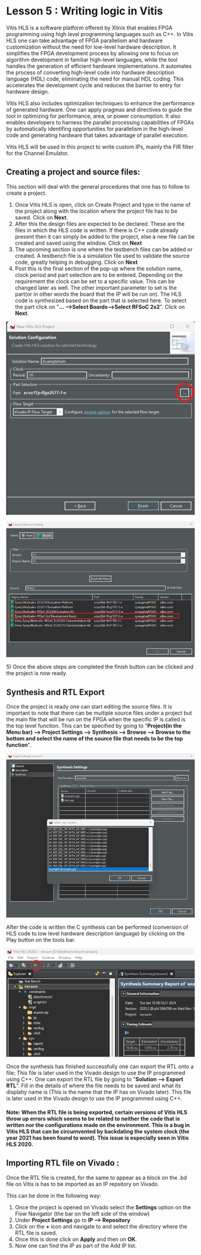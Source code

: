 # Lesson 5 : Writing logic in Vitis

 Vitis HLS is a software platform offered by Xlinix that enables FPGA programming using high level programming languages such as C++. In Vitis HLS one can take advantage of FPGA parallelism and hardware customization without the need for low-level hardware description. It simplifies the FPGA development process by allowing one to focus on algorithm development in familiar high-level languages, while the tool handles the generation of efficient hardware implementations. It automates the process of converting high-level code into hardware description language (HDL) code, eliminating the need for manual HDL coding. This accelerates the development cycle and reduces the barrier to entry for hardware design.

 Vitis HLS also includes optimization techniques to enhance the performance of generated hardware. One can apply pragmas and directives to guide the tool in optimizing for performance, area, or power consumption. It also enables developers to harness the parallel processing capabilities of FPGAs by automatically identifing opportunities for parallelism in the high-level code and generating hardware that takes advantage of parallel execution.

 Vitis HLS will be used in this project to write custom IPs, mainly the FIR filter for the Channel Emulator.

 ## Creating a project and source files:

 This section will deal with the general procedures that one has to follow to create a project.

 1) Once Vitis HLS is open, click on Create Project and type in the name of the project along with the location where the project file has to be saved. Click on **Next**.
 2) After this the design files are expected to be declared. These are the files in which the HLS code is written. If there is C++ code already present then it can simply be added to the project, else a new file can be created and saved using the window. Click on **Next**
 3) The upcoming section is one where the testbench files can be added or created. A testbench file is a simulation file used to validate the source code, greatly helping in debugging. Click on **Next**
 4) Post this is the final section of the pop-up where the solution name, clock period and part selection are to be entered. Depending on the requirement the clock can be set to a specific value. This can be changed later as well. The other important parameter to set is the part(or in other words the board that the IP will be run on). The HLS code is synthesized based on the part that is selected here. To select the part click on "**... -->Select Boards-->Select RFSoC 2x2**". Click on **Next**.
<p align="center">
<img src="Picture1.png" alt="Alt Text">
</p>

<p align="center">
<img src="Picture2.png" alt="Alt Text" >
</p>
 5) Once the above steps are completed the finish button can be clicked and the project is now ready.

## Synthesis and RTL Export
Once the project is ready one can start editing the source files. It is important to note that there can be multiple source files under a project but the main file that will be run on the FPGA when the specific IP is called is the top level function. This can be specified by going to "**Project(in the Menu bar) --> Project Settings --> Synthesis --> Browse --> Browse to the bottom and select the name of the source file that needs to be the top function**".

<p align="center">
<img src="Picture4.png" alt="Alt Text" >
</p>

After the code is written the C synthesis can be performed (conversion of HLS code to low level hardware description language) by clicking on the Play button on the tools bar. 

<p align="center">
<img src="Picture3.png" alt="Alt Text" >
</p>

Once the synthesis has finished successfully one can export the RTL onto a file;  This file is later used in the Vivado design to use the IP programmed using C++. One can export the RTL file by going to "**Solution --> Export RTL**". Fill in the details of where the file needs to be saved and what its displahy name is (This is the name that the IP has on Vivado later). This file is later used in the Vivado design to use the IP programmed using C++.


#### Note: When the RTL file is being exported, certain versions of Vitis HLS throw up errors which seems to be related to neither the code that is written nor the configurations made on the environment. This is a bug in Vitis HLS that can be circumvented by backdating the system clock (the year 2021 has been found to word). This issue is especially seen in Vitis HLS 2020.

## Importing RTL file on Vivado :

Once the RTL file is created, for the same to appear as a block on the .bd file on Vitis is has to be imported as an IP repsitory on Vivado.

This can be done in the following way:
 1) Once the project is opened on Vivado select the **Settings** option on the Flow Navigator (the bar on the left side of the window)
 2) Under **Project Settings** go to **IP --> Repository**
 3) Click on the **+** icon and navigate to and select the directory where the RTL file is saved.
 4) Once this is done click on **Apply** and then on **OK**.
 5) Now one can find the IP as part of the Add IP list.
